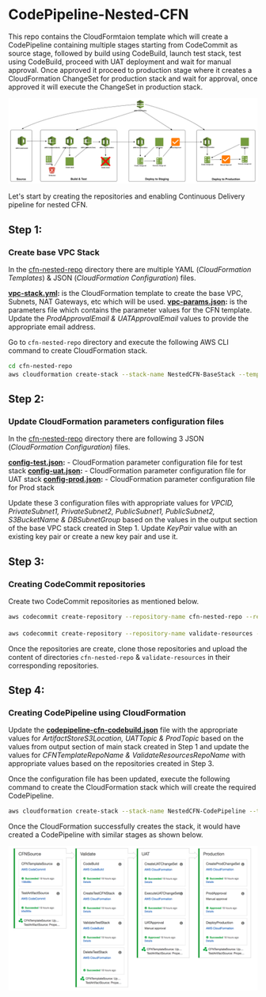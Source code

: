 # CodePipeline-Nested-CFN

This repo contains the CloudFormtaion template which will create a CodePipeline containing multiple stages starting from CodeCommit as source stage, followed by build using CodeBuild, launch test stack, test using CodeBuild, proceed with UAT deployment and wait for manual approval. Once approved it proceed to production stage where it creates a CloudFormation ChangeSet for production stack and wait for approval, once approved it will execute the ChangeSet in production stack.

![CodePipeline Design](images/Pipeline_Design.png)

Let's start by creating the repositories and enabling Continuous Delivery pipeline for nested CFN.

## Step 1:

### Create base VPC Stack
In the [cfn-nested-repo](cfn-nested-repo/) directory there are multiple YAML (*CloudFormation Templates*) & JSON (*CloudFormation Configuration*) files.

**[vpc-stack.yml](cfn-nested-repo/vpc-stack.yml):** is the CloudFormation template to create the base VPC, Subnets, NAT Gateways, etc which will be used.
**[vpc-params.json](cfn-nested-repo/vpc-params.json):** is the parameters file which contains the parameter values for the CFN template. Update the *ProdApprovalEmail & UATApprovalEmail* values to provide the appropriate email address.

Go to `cfn-nested-repo` directory and execute the following AWS CLI command to create CloudFormation stack.

```bash
cd cfn-nested-repo
aws cloudformation create-stack --stack-name NestedCFN-BaseStack --template-body file://vpc-stack.yml --parameters file://vpc-params.json
```

## Step 2:

### Update CloudFormation parameters configuration files
In the [cfn-nested-repo](cfn-nested-repo/) directory there are following 3 JSON (*CloudFormation Configuration*) files.

**[config-test.json](cfn-nested-repo/config-test.json):** - CloudFormation parameter configuration file for test stack
**[config-uat.json](cfn-nested-repo/config-uat.json):** - CloudFormation parameter configuration file for UAT stack
**[config-prod.json](cfn-nested-repo/config-prod.json):** - CloudFormation parameter configuration file for Prod stack

Update these 3 configuration files with appropriate values for *VPCID, PrivateSubnet1, PrivateSubnet2, PublicSubnet1, PublicSubnet2, S3BucketName & DBSubnetGroup* based on the values in the output section of the base VPC stack created in Step 1. Update *KeyPair* value with an existing key pair or create a new key pair and use it.

## Step 3:

### Creating CodeCommit repositories
Create two CodeCommit repositories as mentioned below.

```bash
aws codecommit create-repository --repository-name cfn-nested-repo --repository-description "Repository for CloudFormation templates"

aws codecommit create-repository --repository-name validate-resources --repository-description "Repository for unit testing CloudFormation resources"
```

Once the repositories are create, clone those repositories and upload the content of directories `cfn-nested-repo` & `validate-resources` in their corresponding repositories.

## Step 4:

### Creating CodePipeline using CloudFormation

Update the **[codepipeline-cfn-codebuild.json](codepipeline-cfn-codebuild.json)** file with the appropriate values for *ArtifactStoreS3Location, UATTopic & ProdTopic* based on the values from output section of main stack created in Step 1 and update the values for *CFNTemplateRepoName & ValidateResourcesRepoName* with appropriate values based on the repositories created in Step 3.

Once the configuration file has been updated, execute the following command to create the CloudFormation stack which will create the required CodePipeline.

```bash
aws cloudformation create-stack --stack-name NestedCFN-CodePipeline --template-body file://codepipeline-cfn-codebuild.yml --parameters file://codepipeline-cfn-codebuild.json --capabilities CAPABILITY_NAMED_IAM
```

Once the CloudFormation successfully creates the stack, it would have created a CodePipeline with similar stages as shown below.

![CodePipeline Stages](images/Pipeline_Flow.png)
